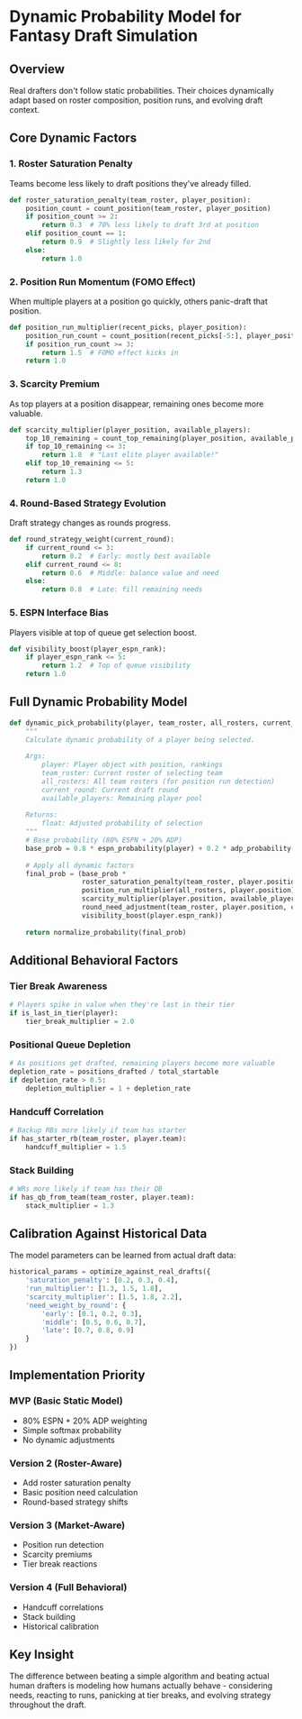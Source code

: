 # Dynamic Probability Model for Fantasy Draft Simulation

## Overview
Real drafters don't follow static probabilities. Their choices dynamically adapt based on roster composition, position runs, and evolving draft context.

## Core Dynamic Factors

### 1. Roster Saturation Penalty
Teams become less likely to draft positions they've already filled.
```python
def roster_saturation_penalty(team_roster, player_position):
    position_count = count_position(team_roster, player_position)
    if position_count >= 2:
        return 0.3  # 70% less likely to draft 3rd at position
    elif position_count == 1:
        return 0.9  # Slightly less likely for 2nd
    else:
        return 1.0
```

### 2. Position Run Momentum (FOMO Effect)
When multiple players at a position go quickly, others panic-draft that position.
```python
def position_run_multiplier(recent_picks, player_position):
    position_run_count = count_position(recent_picks[-5:], player_position)
    if position_run_count >= 3:
        return 1.5  # FOMO effect kicks in
    return 1.0
```

### 3. Scarcity Premium
As top players at a position disappear, remaining ones become more valuable.
```python
def scarcity_multiplier(player_position, available_players):
    top_10_remaining = count_top_remaining(player_position, available_players)
    if top_10_remaining <= 3:
        return 1.8  # "Last elite player available!"
    elif top_10_remaining <= 5:
        return 1.3
    return 1.0
```

### 4. Round-Based Strategy Evolution
Draft strategy changes as rounds progress.
```python
def round_strategy_weight(current_round):
    if current_round <= 3:
        return 0.2  # Early: mostly best available
    elif current_round <= 8:
        return 0.6  # Middle: balance value and need
    else:
        return 0.8  # Late: fill remaining needs
```

### 5. ESPN Interface Bias
Players visible at top of queue get selection boost.
```python
def visibility_boost(player_espn_rank):
    if player_espn_rank <= 5:
        return 1.2  # Top of queue visibility
    return 1.0
```

## Full Dynamic Probability Model

```python
def dynamic_pick_probability(player, team_roster, all_rosters, current_round, available_players):
    """
    Calculate dynamic probability of a player being selected.
    
    Args:
        player: Player object with position, rankings
        team_roster: Current roster of selecting team
        all_rosters: All team rosters (for position run detection)
        current_round: Current draft round
        available_players: Remaining player pool
    
    Returns:
        float: Adjusted probability of selection
    """
    # Base probability (80% ESPN + 20% ADP)
    base_prob = 0.8 * espn_probability(player) + 0.2 * adp_probability(player)
    
    # Apply all dynamic factors
    final_prob = (base_prob * 
                  roster_saturation_penalty(team_roster, player.position) *
                  position_run_multiplier(all_rosters, player.position) *
                  scarcity_multiplier(player.position, available_players) *
                  round_need_adjustment(team_roster, player.position, current_round) *
                  visibility_boost(player.espn_rank))
    
    return normalize_probability(final_prob)
```

## Additional Behavioral Factors

### Tier Break Awareness
```python
# Players spike in value when they're last in their tier
if is_last_in_tier(player):
    tier_break_multiplier = 2.0
```

### Positional Queue Depletion
```python
# As positions get drafted, remaining players become more valuable
depletion_rate = positions_drafted / total_startable
if depletion_rate > 0.5:
    depletion_multiplier = 1 + depletion_rate
```

### Handcuff Correlation
```python
# Backup RBs more likely if team has starter
if has_starter_rb(team_roster, player.team):
    handcuff_multiplier = 1.5
```

### Stack Building
```python
# WRs more likely if team has their QB
if has_qb_from_team(team_roster, player.team):
    stack_multiplier = 1.3
```

## Calibration Against Historical Data

The model parameters can be learned from actual draft data:

```python
historical_params = optimize_against_real_drafts({
    'saturation_penalty': [0.2, 0.3, 0.4],
    'run_multiplier': [1.3, 1.5, 1.8],
    'scarcity_multiplier': [1.5, 1.8, 2.2],
    'need_weight_by_round': {
        'early': [0.1, 0.2, 0.3],
        'middle': [0.5, 0.6, 0.7],
        'late': [0.7, 0.8, 0.9]
    }
})
```

## Implementation Priority

### MVP (Basic Static Model)
- 80% ESPN + 20% ADP weighting
- Simple softmax probability
- No dynamic adjustments

### Version 2 (Roster-Aware)
- Add roster saturation penalty
- Basic position need calculation
- Round-based strategy shifts

### Version 3 (Market-Aware)
- Position run detection
- Scarcity premiums
- Tier break reactions

### Version 4 (Full Behavioral)
- Handcuff correlations
- Stack building
- Historical calibration

## Key Insight
The difference between beating a simple algorithm and beating actual human drafters is modeling how humans actually behave - considering needs, reacting to runs, panicking at tier breaks, and evolving strategy throughout the draft.